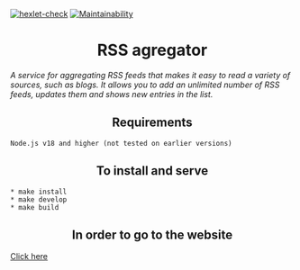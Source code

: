 [![hexlet-check](https://github.com/su-27sm1/frontend-project-11/actions/workflows/hexlet-check.yml/badge.svg)](https://github.com/su-27sm1/frontend-project-11/actions/workflows/hexlet-check.yml) [![Maintainability](https://api.codeclimate.com/v1/badges/8b8f98015296a1d5504e/maintainability)](https://codeclimate.com/github/su-27sm1/frontend-project-11/maintainability)

# <center>RSS agregator</center>

_A service for aggregating RSS feeds that makes it easy to read a variety of sources, such as blogs. It allows you to add an unlimited number of RSS feeds, updates them and shows new entries in the list._

## <center>Requirements</center>

    Node.js v18 and higher (not tested on earlier versions)

## <center>To install and serve</center>

    * make install
    * make develop
    * make build

## <center>In order to go to the website</center>

[Click here](https://frontend-project-11-blue-two.vercel.app)
